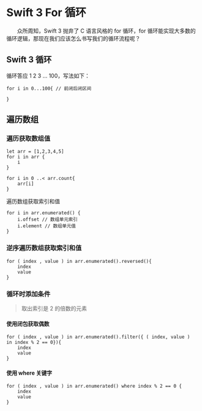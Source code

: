 # Swift 3 For 循环
　　众所周知，Swift 3 抛弃了 C 语言风格的 for 循环，for 循环能实现大多数的循环逻辑，那现在我们应该怎么书写我们的循环流程呢？

## Swift 3 循环
循环答应 1 2 3 ... 100，写法如下：
```
for i in 0...100{ // 前闭后闭区间

}
```

## 遍历数组
### 遍历获取数组值
```
let arr = [1,2,3,4,5]
for i in arr {
    i
}

for i in 0 ..< arr.count{
    arr[i]
}
```

遍历数组获取索引和值
```
for i in arr.enumerated() {
    i.offset // 数组单元索引
    i.element // 数组单元值
}
```

### 逆序遍历数组获取索引和值
```
for ( index , value ) in arr.enumerated().reversed(){
    index
    value
}
```

### 循环时添加条件

> 取出索引是 2 的倍数的元素

#### 使用闭包获取偶数
```
for ( index , value ) in arr.enumerated().filter({ ( index, value )  in index % 2 == 0}){
    index
    value
}
```

#### 使用 where 关键字
```
for ( index , value ) in arr.enumerated() where index % 2 == 0 {
    index
    value
}
```
























